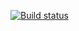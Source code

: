[![Build status](https://ci.appveyor.com/api/projects/status/n2r08d0ft3r9yrjr?svg=true)](https://ci.appveyor.com/project/DariaSeliverstova/patterns-1-mhtby)
